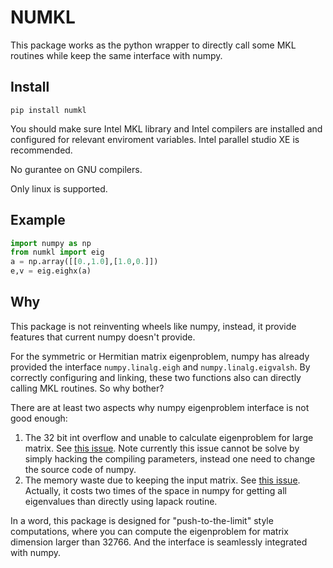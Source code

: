 # NUMKL

This package works as the python wrapper to directly call some MKL routines while keep the same interface with numpy.

## Install

`pip install numkl`

You should make sure Intel MKL library and Intel compilers are installed and configured for relevant enviroment variables.
Intel parallel studio XE is recommended. 

No gurantee on GNU compilers. 

Only linux is supported.

## Example

```python
import numpy as np
from numkl import eig
a = np.array([[0.,1.0],[1.0,0.]])
e,v = eig.eighx(a)
```

## Why

This package is not reinventing wheels like numpy, instead, it provide features that current numpy doesn't provide.

For the symmetric or Hermitian matrix eigenproblem, numpy has already provided the interface `numpy.linalg.eigh` and `numpy.linalg.eigvalsh`. By correctly configuring and linking, these two functions also can directly calling MKL routines. So why bother?

There are at least two aspects why numpy eigenproblem interface is not good enough:

1. The 32 bit int overflow and unable to calculate eigenproblem for large matrix. See [this issue](https://github.com/numpy/numpy/issues/13956). Note currently this issue cannot be solve by simply hacking the compiling parameters, instead one need to change the source code of numpy.
2. The memory waste due to keeping the input matrix. See [this issue](https://github.com/numpy/numpy/issues/14024). Actually, it costs two times of the space in numpy for getting all eigenvalues than directly using lapack routine.

In a word, this package is designed for "push-to-the-limit" style computations, where you can compute the eigenproblem for matrix dimension larger than 32766. And the interface is seamlessly integrated with numpy.
